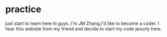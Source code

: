 # practice
just start to learn here
hi guys ,I'm JM Zhang,I'd like to become a coder. I hear this website from my friend and decide to start my code jeourly here.
